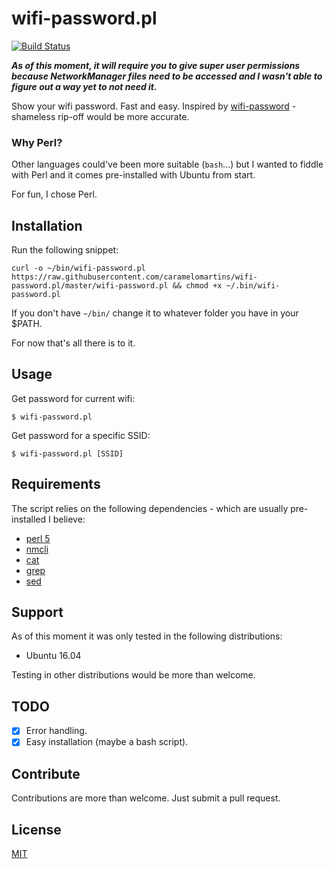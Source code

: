 # wifi-password.pl

[![Build Status](https://travis-ci.org/caramelomartins/wifi-password.pl.svg?branch=master)](https://travis-ci.org/caramelomartins/wifi-password.pl)

**_As of this moment, it will require you to give super user permissions because NetworkManager files need to be accessed and I wasn't able to figure out a way yet to not need it._**

Show your wifi password. Fast and easy. Inspired by [wifi-password](https://github.com/rauchg/wifi-password) - shameless rip-off would be more accurate.

### Why Perl?
Other languages could've been more suitable (`bash`...) but I wanted to fiddle with Perl and it comes pre-installed with Ubuntu from start.

For fun, I chose Perl.

## Installation

Run the following snippet:

```shell
curl -o ~/bin/wifi-password.pl https://raw.githubusercontent.com/caramelomartins/wifi-password.pl/master/wifi-password.pl && chmod +x ~/.bin/wifi-password.pl
```

If you don't have `~/bin/` change it to whatever folder you have in your $PATH.

For now that's all there is to it.

## Usage

Get password for current wifi:

```shell
$ wifi-password.pl
```

Get password for a specific SSID:

```shell
$ wifi-password.pl [SSID]
```

## Requirements

The script relies on the following dependencies - which are usually pre-installed I believe:

- [perl 5](https://www.perl.org/)
- [nmcli](http://linux.die.net/man/1/nmcli)
- [cat](http://linux.die.net/man/1/cat)
- [grep](http://linux.die.net/man/1/grep)
- [sed](http://linux.die.net/man/1/sed)

## Support

As of this moment it was only tested in the following distributions:
- Ubuntu 16.04

Testing in other distributions would be more than welcome.

## TODO

- [x] Error handling.
- [x] Easy installation (maybe a bash script).

## Contribute
Contributions are more than welcome. Just submit a pull request.

## License
[MIT](https://opensource.org/licenses/MIT)
